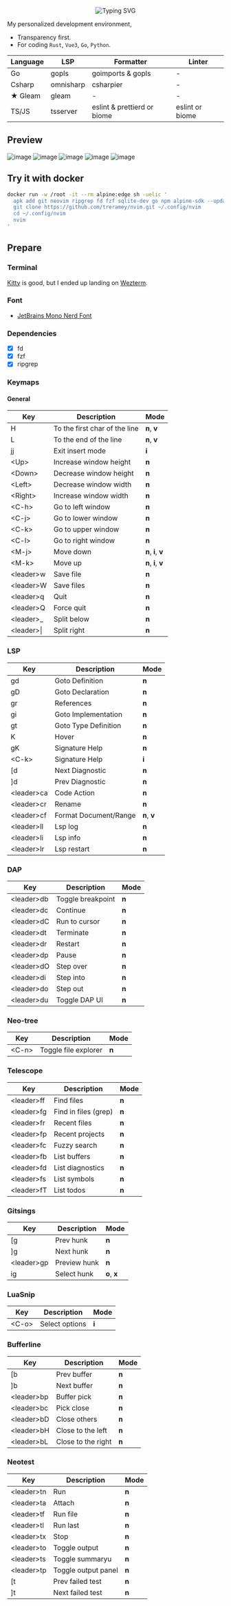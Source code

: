 <p align="center">
  <img src="https://readme-typing-svg.demolab.com?font=Fira+Code&size=24&pause=1000&color=B4BEFE&center=true&vCenter=true&width=435&lines=My+PDE+with+neovim" alt="Typing SVG" />
</p>

My personalized development environment,

- Transparency first.
- For coding `Rust`, `Vue3`, `Go`, `Python`.

| Language       | LSP       | Formatter                   | Linter          |
| -------------- | --------- | --------------------------- | --------------- |
| Go             | gopls     | goimports & gopls           | -               |
| Csharp         | omnisharp | csharpier                   | -               |
| ★ Gleam        | gleam     | -                           | -               |
| TS/JS          | tsserver  | eslint & prettierd or biome | eslint or biome |

## Preview

![image](https://github.com/emxxjnm/nvim/assets/54089360/8876a392-c803-42cf-9793-46101e94e15a)
![image](https://github.com/emxxjnm/nvim/assets/54089360/d715070d-dabf-468a-b242-d9233fad5008)
![image](https://github.com/emxxjnm/nvim/assets/54089360/4c7892d6-6a24-4e5e-8ccb-12270654ad61)
![image](https://github.com/emxxjnm/nvim/assets/54089360/c973ff75-d4b4-4fad-b485-c515a61728ae)
![image](https://github.com/emxxjnm/nvim/assets/54089360/44b31fc1-fb2c-4e47-bf7a-b756d16e0837)

## Try it with docker

```bash
docker run -w /root -it --rm alpine:edge sh -uelic '
  apk add git neovim ripgrep fd fzf sqlite-dev go npm alpine-sdk --update
  git clone https://github.com/treramey/nvim.git ~/.config/nvim
  cd ~/.config/nvim
  nvim
'
```

## Prepare

### Terminal

[Kitty](https://sw.kovidgoyal.net/kitty/) is good, but I ended up landing on [Wezterm](https://wezfurlong.org/wezterm/index.html).

### Font

- [JetBrains Mono Nerd Font](https://www.nerdfonts.com/font-downloads)

### Dependencies

- [x] fd
- [x] fzf
- [x] ripgrep

### Keymaps

#### General

| Key              | Description                   | Mode                |
| ---------------- | ----------------------------- | ------------------- |
| H                | To the first char of the line | **n**, **v**        |
| L                | To the end of the line        | **n**, **v**        |
| jj               | Exit insert mode              | **i**               |
| &lt;Up&gt;       | Increase window height        | **n**               |
| &lt;Down&gt;     | Decrease window height        | **n**               |
| &lt;Left&gt;     | Decrease window width         | **n**               |
| &lt;Right&gt;    | Increase window width         | **n**               |
| &lt;C-h&gt;      | Go to left window             | **n**               |
| &lt;C-j&gt;      | Go to lower window            | **n**               |
| &lt;C-k&gt;      | Go to upper window            | **n**               |
| &lt;C-l&gt;      | Go to right window            | **n**               |
| &lt;M-j&gt;      | Move down                     | **n**, **i**, **v** |
| &lt;M-k&gt;      | Move up                       | **n**, **i**, **v** |
| &lt;leader&gt;w  | Save file                     | **n**               |
| &lt;leader&gt;W  | Save files                    | **n**               |
| &lt;leader&gt;q  | Quit                          | **n**               |
| &lt;leader&gt;Q  | Force quit                    | **n**               |
| &lt;leader&gt;\_ | Split below                   | **n**               |
| &lt;leader&gt;\| | Split right                   | **n**               |

### LSP

| Key              | Description           | Mode         |
| ---------------- | --------------------- | ------------ |
| gd               | Goto Definition       | **n**        |
| gD               | Goto Declaration      | **n**        |
| gr               | References            | **n**        |
| gi               | Goto Implementation   | **n**        |
| gt               | Goto Type Definition  | **n**        |
| K                | Hover                 | **n**        |
| gK               | Signature Help        | **n**        |
| &lt;C-k&gt;      | Signature Help        | **i**        |
| [d               | Next Diagnostic       | **n**        |
| ]d               | Prev Diagnostic       | **n**        |
| &lt;leader&gt;ca | Code Action           | **n**        |
| &lt;leader&gt;cr | Rename                | **n**        |
| &lt;leader&gt;cf | Format Document/Range | **n**, **v** |
| &lt;leader&gt;ll | Lsp log               | **n**        |
| &lt;leader&gt;li | Lsp info              | **n**        |
| &lt;leader&gt;lr | Lsp restart           | **n**        |

### DAP

| Key              | Description       | Mode  |
| ---------------- | ----------------- | ----- |
| &lt;leader&gt;db | Toggle breakpoint | **n** |
| &lt;leader&gt;dc | Continue          | **n** |
| &lt;leader&gt;dC | Run to cursor     | **n** |
| &lt;leader&gt;dt | Terminate         | **n** |
| &lt;leader&gt;dr | Restart           | **n** |
| &lt;leader&gt;dp | Pause             | **n** |
| &lt;leader&gt;dO | Step over         | **n** |
| &lt;leader&gt;di | Step into         | **n** |
| &lt;leader&gt;do | Step out          | **n** |
| &lt;leader&gt;du | Toggle DAP UI     | **n** |

### Neo-tree

| Key         | Description          | Mode  |
| ----------- | -------------------- | ----- |
| &lt;C-n&gt; | Toggle file explorer | **n** |

### Telescope

| Key              | Description          | Mode  |
| ---------------- | -------------------- | ----- |
| &lt;leader&gt;ff | Find files           | **n** |
| &lt;leader&gt;fg | Find in files (grep) | **n** |
| &lt;leader&gt;fr | Recent files         | **n** |
| &lt;leader&gt;fp | Recent projects      | **n** |
| &lt;leader&gt;fc | Fuzzy search         | **n** |
| &lt;leader&gt;fb | List buffers         | **n** |
| &lt;leader&gt;fd | List diagnostics     | **n** |
| &lt;leader&gt;fs | List symbols         | **n** |
| &lt;leader&gt;fT | List todos           | **n** |

### Gitsings

| Key              | Description  | Mode         |
| ---------------- | ------------ | ------------ |
| [g               | Prev hunk    | **n**        |
| ]g               | Next hunk    | **n**        |
| &lt;leader&gt;gp | Preview hunk | **n**        |
| ig               | Select hunk  | **o**, **x** |

### LuaSnip

| Key         | Description    | Mode  |
| ----------- | -------------- | ----- |
| &lt;C-o&gt; | Select options | **i** |

### Bufferline

| Key              | Description        | Mode  |
| ---------------- | ------------------ | ----- |
| [b               | Prev buffer        | **n** |
| ]b               | Next buffer        | **n** |
| &lt;leader&gt;bp | Buffer pick        | **n** |
| &lt;leader&gt;bc | Pick close         | **n** |
| &lt;leader&gt;bD | Close others       | **n** |
| &lt;leader&gt;bH | Close to the left  | **n** |
| &lt;leader&gt;bL | Close to the right | **n** |

### Neotest

| Key              | Description         | Mode  |
| ---------------- | ------------------- | ----- |
| &lt;leader&gt;tn | Run                 | **n** |
| &lt;leader&gt;ta | Attach              | **n** |
| &lt;leader&gt;tf | Run file            | **n** |
| &lt;leader&gt;tl | Run last            | **n** |
| &lt;leader&gt;tx | Stop                | **n** |
| &lt;leader&gt;to | Toggle output       | **n** |
| &lt;leader&gt;ts | Toggle summaryu     | **n** |
| &lt;leader&gt;tp | Toggle output panel | **n** |
| [t               | Prev failed test    | **n** |
| ]t               | Next failed test    | **n** |
